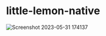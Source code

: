 # little-lemon-native

![Screenshot 2023-05-31 174137](https://github.com/Alon55/little-lemon-native/assets/62134642/0771c291-6775-46a6-9aab-2f75d41797ad)
